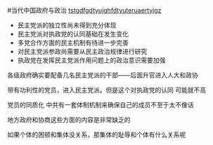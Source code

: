 #当代中国政府与政治 
[tstgdfgdtyujghfdtyuteruaertyjgz](obsidian://open?vault=Documents%20Of%20Bbsidian&file=%E9%A9%AC%E5%85%8B%E6%80%9D%E4%B8%BB%E4%B9%89%2F%E6%9F%84%E8%B0%B7%E8%A1%8C%E4%BA%BA%E7%9B%B8%E5%85%B3%E9%98%85%E8%AF%BB%2F%E7%AC%AC%E4%B8%80%E7%AB%A0%EF%BC%9A%E4%BC%8A%E5%A5%A5%E5%B0%BC%E4%BA%9A%E7%9A%84%E7%A4%BE%E4%BC%9A%E4%B8%8E%E6%80%9D%E6%83%B3)

+ 民主党派的独立性尚未得到充分体现
+ 民主党派对执政党的认同基础在发生变化
+ 多党合作方面的民主机制有待进一步完善
+ 对民主党派参政尚需要从民主政治规律进行研究
+ 执政党在发挥民主党派作用问题上的政治意识需要加强

各级政府确实要配备几名民主党派的干部——后面升官进入人大和政协

带有功利性的党员，进入民主党派。但是这个对执政党的认同   可能就不高

党员的同质化     中共有一套体制机制来确保自己的成员不至于太不像话

地方政府和协商这些方面的内容是非常缺乏的

如果个体的困顿和集体没关系，那集体的耻辱和个体有什么关系呢